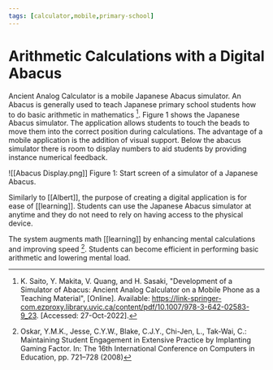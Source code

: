 ```yaml
---
tags: [calculator,mobile,primary-school]
---
```


# Arithmetic Calculations with a Digital Abacus

Ancient Analog Calculator is a mobile Japanese Abacus simulator. An Abacus is generally used to teach Japanese primary school students how to do basic arithmetic in mathematics [^1]. Figure 1 shows the Japanese Abacus simulator. The application allows students to touch the beads to move them into the correct position during calculations. The advantage of a mobile application is the addition of visual support. Below the abacus simulator there is room to display numbers to aid students by providing instance numerical feedback.

![[Abacus Display.png]]
Figure 1: Start screen of a simulator of a Japanese Abacus.

Similarly to [[Albert]], the purpose of creating a digital application is for ease of [[learning]]. Students can use the Japanese Abacus simulator at anytime and they do not need to rely on having access to the physical device.

The system augments math [[learning]] by enhancing mental calculations and improving speed [^2]. Students can become efficient in performing basic arithmetic and lowering mental load.

[^1]: K. Saito, Y. Makita, V. Quang, and H. Sasaki, "Development of a Simulator of Abacus: Ancient Analog Calculator on a Mobile Phone as a Teaching Material", \[Online\]. Available: https://link-springer-com.ezproxy.library.uvic.ca/content/pdf/10.1007/978-3-642-02583-9_23. \[Accessed: 27-Oct-2022\].

[^2]: Oskar, Y.M.K., Jesse, C.Y.W., Blake, C.J.Y., Chi-Jen, L., Tak-Wai, C.: Maintaining Student Engagement in Extensive Practice by Implanting Gaming Factor. In: The 16th International Conference on Computers in Education, pp. 721–728 (2008)